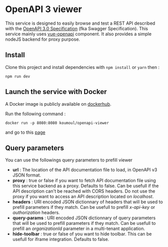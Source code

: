 # OpenAPI 3 viewer
This service is designed to easily browse and test a REST API described with the [OpenAPI 3.0 Specification](https://github.com/OAI/OpenAPI-Specification) (fka Swagger Specification). This service mainly uses [vue-openapi](https://github.com/koumoul-dev/vue-openapi) component. It also provides a simple nodeJS backend for proxy purpose.

## Install

Clone this project and install dependencies with `npm install` or `yarn` then :
```
npm run dev
```

## Launch the service with Docker
A Docker image is publicly available on [dockerhub](https://hub.docker.com/r/koumoul/openapi-viewer/).

Run the following command :
```
docker run -p 8080:8080 koumoul/openapi-viewer
```
and go to this [page](http://localhost:8080/)

## Query parameters
You can use the followings query parameters to prefill viewer

 * **url** : The location of the API documentation file to load, in OpenAPI v3 JSON format.
 * **proxy** : true or false if you want to fetch API documentation file using this service backend as a proxy. Defaults to false.
Can be usefull if the API description can't be reached with CORS headers. Do not use the proxy if you want to access an API description located on *localhost*.
 * **headers** : URI encoded JSON dictionnary of headers that will be used to prefill parameters if they match. Can be usefull to prefill *x-api-key* or *authorization* headers.
 * **query-params** : URI encoded JSON dictionnary of query parameters that will be used to prefill parameters if they match. Can be usefull to prefill an *organizationId* parameter in a multi-tenant application.
 * **hide-toolbar** : true or false of you want to hide toolbar. This can be usefull for iframe integration. Defaults to false.
